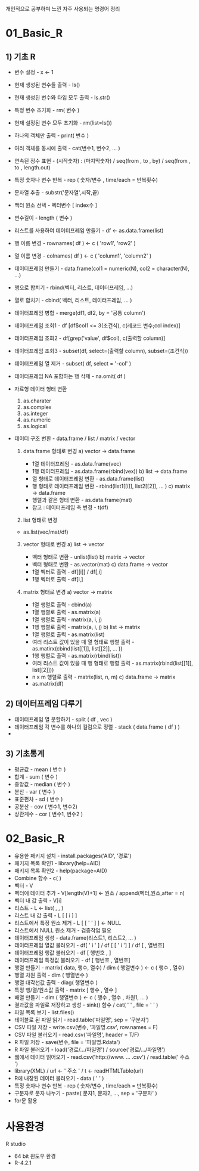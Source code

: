 개인적으로 공부하며 느낀 자주 사용되는 명령어 정리

# 01_Basic_R

## 1) 기초 R
- 변수 설정 - x <- 1
- 현재 생성된 변수들 출력 - ls()
- 현재 생성된 변수와 타입 모두 출력 - ls.str()
- 특정 변수 초기화 - rm( 변수 )
- 현재 설정된 변수 모두 초기화 - rm(list=ls())
- 하나의 객체만 출력 - print( 변수 )
- 여러 객체를 동시에 출력 - cat(변수1, 변수2, ... )
- 연속된 정수 표현 - (시작숫자) : (마지막숫자) / seq(from , to , by) / seq(from , to , length.out)
- 특정 숫자나 변수 반복 - rep ( 숫자/변수 , time/each = 반복횟수)
- 문자열 추출 - substr('문자열',시작,끝)
- 백터 원소 선택 - 벡터변수 [ index수 ]
- 변수길이 - length ( 변수 )
- 리스트를 사용하여 데이터프레임 만들기 - df <- as.data.frame(list)
- 행 이름 변경 - rownames( df ) <- c ( 'row1', 'row2' )
- 열 이름 변경 - colnames( df ) <- c ( 'column1', 'column2' )
- 데이터프레임 만들기 - data.frame(col1 = numeric(N), col2 = character(N), ...)
- 행으로 합치기 - rbind(벡터, 리스트, 데이터프레임, ...)
- 열로 합치기 - cbind( 벡터, 리스트, 데이터프레임, ... )
- 데이터프레임 병합 - merge(df1, df2, by = '공통 column')
- 데이터프레임 조회1 - df [df$col1 <= 3(조건식), c(레코드 변수;col index)]
- 데이터프레임 조회2 - df[grep('value', df$col), c(출력할 column)]
- 데이터프레임 조회3 - subset(df, select=(출력할 column), subset=(조건식))
- 데이터프레임 열 제거 - subset( df, select = '-col' )
- 데이터프레임 NA 포함하는 행 삭제 - na.omit( df )
- 자료형 데이터 형태 변환 
  1) as.charater
  2) as.complex
  3) as.integer
  4) as.numeric
  5) as.logical
- 데이터 구조 변환 - data.frame / list / matrix / vector
  1) data.frame 형태로 변경
    a) vector -> data.frame
      - 1열 데이터프레임 - as.data.frame(vec)
      - 1행 데이터프레임 - as.data.frame(rbind(vex))
    b) list -> data.frame
      - 열 형태로 데이터프레임 변환 - as.data.frame(list)
      - 행 형태로 데이터프레임 변환 - rbind(list1[[i]], list2[[2]], ... )
    c) matrix -> data.frame
      - 행렬과 같은 형태 변환 - as.data.frame(mat)
      - 참고 : 데이터프레임 축 변경 - t(df)
      
  2) list 형태로 변경
    - as.list(vec/mat/df)
    
  3) vector 형태로 변경
    a) list -> vector 
      - 벡터 형태로 변환 - unlist(list)
    b) matrix -> vector
      - 벡터 형태로 변환 - as.vector(mat)
    c) data.frame -> vector
      - 1열 벡터로 출력 - df[[i]] / df[,i]
      - 1행 벡터로 출력 - df[i,]

  4) matrix 형태로 변경
    a) vector -> matrix
      - 1열 행렬로 출력 - cbind(a)
      - 1열 행렬로 출력 - as.matrix(a)
      - 1열 행렬로 출력 - matrix(a, i, j)
      - 1행 행렬로 출력 - matrix(a, i, j)
    b) list -> matrix
      - 1열 행렬로 출력 - as.matrix(list)
      - 여러 리스트 값이 있을 때 열 형태로 행렬 출력 - as.matirx(cbind(list[[1]], list[[2]], ... ))
      - 1행 행렬로 출력 - as.matrix(rbind(list))
      - 여러 리스트 값이 있을 때 행 형태로 행렬 출력 - as.matrix(rbind(list[[1]], list[[2]]))
      - n x m 행렬로 출력 - matrix(list, n, m)
    c) data.frame -> matrix
      - as.matrix(df)

## 2) 데이터프레임 다루기
- 데이터프레임 열 분할하기 - split ( df , vec )
- 데이터프레임 각 변수를 하나의 컬럼으로 정렬 - stack ( data.frame ( df ) )
- 

## 3) 기초통계
- 평균값 - mean ( 변수 )
- 합계 - sum ( 변수 )
- 중앙값 - median ( 변수 )
- 분산 - var ( 변수 )
- 표준편차 - sd ( 변수 )
- 공분산 - cov ( 변수1, 변수2)
- 상관계수 - cor ( 변수1, 변수2 )


# 02_Basic_R
- 유용한 패키지 설치 - install.packages('AID', '경로')
- 패키지 목록 확인1 - library(help=AID)
- 패키지 목록 확인2 - help(package=AID)
- Combine 함수 - c( )
- 벡터 - V
- 벡터에 데이터 추가 - V[length(V)+1] <- 원소 / append(벡터,원소,after = n)
- 벡터 내 값 출력 - V[i]
- 리스트 - L <- list(  ,  ,  )
- 리스트 내 값 출력 - L [ [ i ] ]
- 리스트에서 특정 원소 제거 - L [ [ ' ' ] ] <- NULL
- 리스트에서 NULL 원소 제거 - 검증작업 필요
- 데이터프레임 생성 - data.frame(리스트1, 리스트2, ... )
- 데이터프레임 열값 불러오기 - df[ ' i ' ] / df [ [ ' i '] ] / df [ , 열번호]
- 데이터프레임 행값 불러오기 - df [ 행번호 ,  ]
- 데이터프레임 특정값 불러오기 - df [ 행번호 , 열번호]
- 행열 만들기 - matrix( data, 행수, 열수) / dim ( 행열변수 ) <- c ( 행수 , 열수)
- 행열 차원 출력 - dim ( 행열변수 )
- 행열 대각선값 출력 - diag( 행열변수 )
- 특정 행/열/원소값 출력 - matrix [ 행수 , 열수 ]
- 배열 만들기 - dim ( 행열변수 ) <- c ( 행수 , 열수 , 차원1, ... )
- 결과값을 파일로 저장하고 생성 - sink() 함수 / cat( ' ' , file = ' ' )
- 파일 목록 보기 - list.files()
- 테이블로 된 파일 읽기 - read.table('파일명', sep = '구분자')
- CSV 파일 저장 - write.csv(변수, '파일명.csv', row.names = F)
- CSV 파일 불러오기 - read.csv('파일명', header = T/F)
- R 파일 저장 - save(변수, file = '파일명.Rdata')
- R 파일 불러오기 -  load('경로/.../파일명') / source('경로/.../파일명')
- 웹에서 데이터 읽어오기 - read.csv('http://www. ... .csv') / read.table(' 주소 ')
- library(XML) / url <- ' 주소 ' / t <- readHTMLTable(url)
- R에 내장된 데이터 불러오기 - data ( ' ' )
- 특정 숫자나 변수 반복 - rep ( 숫자/변수 , time/each = 반복횟수)
- 구분자로 문자 나누기 - paste( 문자1, 문자2, ..., sep = '구분자' )
- for문 활용


# 사용환경
R studio  
 - 64 bit 윈도우 환경
 - R-4.2.1